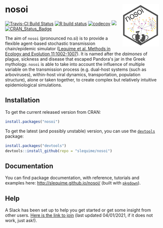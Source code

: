 nosoi <img src="man/figures/logo.png" align="right" alt="" width="120" />
===============
<!-- badges: start -->
[![Travis-CI Build Status](https://api.travis-ci.org/slequime/nosoi.svg?branch=master)](https://travis-ci.org/slequime/nosoi)
[![R build status](https://github.com/slequime/nosoi/workflows/R-CMD-check/badge.svg)](https://github.com/slequime/nosoi/actions)
[![codecov](https://codecov.io/gh/slequime/nosoi/branch/master/graph/badge.svg)](https://codecov.io/gh/slequime/nosoi)
[![](https://img.shields.io/github/license/slequime/nosoi)](http://slequime.github.io/nosoi/)
[![CRAN\_Status\_Badge](https://www.r-pkg.org/badges/version/nosoi)](https://cran.r-project.org/package=nosoi)
<!-- badges: end -->

The aim of `nosoi` (pronounced no.si) is to provide a flexible agent-based stochastic transmission chain/epidemic simulator ([Lequime et al. Methods in Ecology and Evolution 11:1002-1007](https://besjournals.onlinelibrary.wiley.com/doi/full/10.1111/2041-210X.13422)). It is named after the *daimones* of plague, sickness and disease that escaped Pandora's jar in the Greek mythology. `nosoi` is able to take into account the influence of multiple variable on the transmission process (e.g. dual-host systems (such as arboviruses), within-host viral dynamics, transportation, population structure), alone or taken together, to create complex but relatively intuitive epidemiological simulations.

## Installation
To get the current released version from CRAN:
```R
install.packages("nosoi")
```

To get the latest (and possibly unstable) version, you can use the [`devtools`](https://github.com/hadley/devtools) package:
```R
install.packages("devtools")
devtools::install_github(repo = "slequime/nosoi")
```

## Documentation

You can find package documentation, with reference, tutorials and examples here: http://slequime.github.io/nosoi/ (built with [`pkgdown`](https://github.com/hadley/pkgdown)).

## Help

A Slack has been set up to help you get started or get some insight from other users. [Here is the link to join](https://join.slack.com/t/nosoi/shared_invite/zt-kk3mfk7m-d9vbb5Ze7amnR54eSvdoCw) (last updated 04/01/2021, if it does not work, just ask!).
